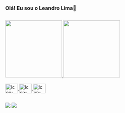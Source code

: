 ### Olá! Eu sou o Leandro Lima👋

##

<div>
  <a href='https://github.com/leandrolima132'>  
    <img height='180em' src='https://github-readme-stats.vercel.app/api?username=Leandro&show_icons=true&theme=dracula&include_all_commits=true&count_private=true'/>
    <img height='180em' src='https://github-readme-stats.vercel.app/api/top-langs/?username=Leandro&hide=ruby,php,scss,vue,elixir,slim,shell&layout=compact&langs_count=5&theme=dracula'/>
</div>
<div style='display= inline-block'> <br>
    <img align='center' alt='Icon-JS' height='30' width='40' src='https://cdn.jsdelivr.net/gh/devicons/devicon/icons/javascript/javascript-original.svg'/>
    <img align='center' alt='Icon-React' height='30' width='40' src='https://cdn.jsdelivr.net/gh/devicons/devicon/icons/react/react-original.svg'/>
    <img align='center' alt='Icon-Flutter' height='30' width='40' src='https://cdn.jsdelivr.net/gh/devicons/devicon/icons/flutter/flutter-original.svg'/>
</div>
  
  
  ##
  
<div>
  <a href='https://www.linkedin.com/in/leandro-ferreira-6bb23b1a2/' target='_blank'><img src='https://img.shields.io/badge/LinkedIn-0077B5?style=for-the-badge&logo=linkedin&logoColor=white' target='_blank'></a>
  <a href='https://outlook.live.com/mail/0/inbox' target='_blank'><img src='https://img.shields.io/badge/Gmail-D14836?style=for-the-badge&logo=gmail&logoColor=white' target='_blank'></a>
  
</div>

<!--
**leandrolima132/leandrolima132** is a ✨ _special_ ✨ repository because its `README.md` (this file) appears on your GitHub profile.

Here are some ideas to get you started:

- 🔭 I’m currently working on ...
- 🌱 Estudando Javascript ...
- 👯 I’m looking to collaborate on ...
- 🤔 I’m looking for help with ...
- 💬 Ask me about ...
- 📫 How to reach me: ...
- 😄 Pronouns: ele/dele
- ⚡ Fun fact: ...
-->
